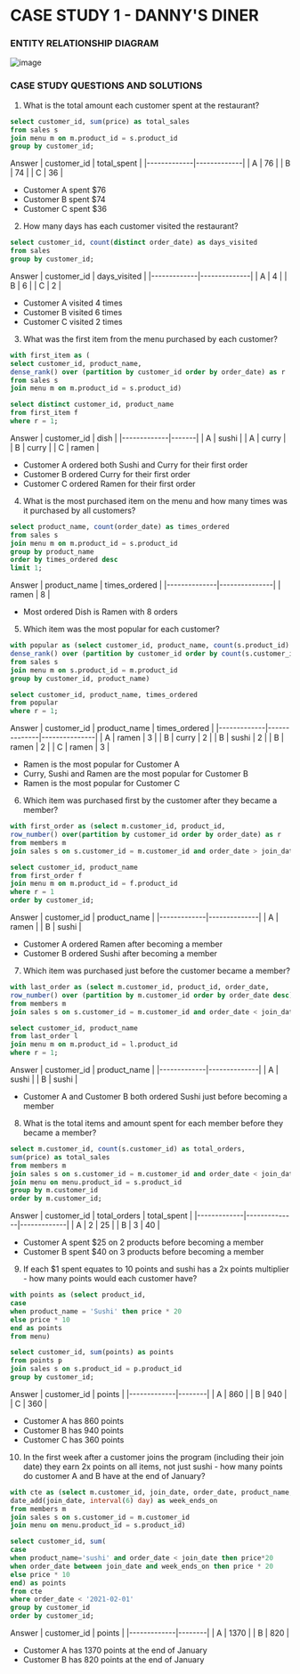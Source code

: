 # CASE STUDY 1 - DANNY'S DINER 

### ENTITY RELATIONSHIP DIAGRAM
![image](https://github.com/IshanOze/8-week-SQL-Challenge/assets/72873175/e0a1db1a-ce7d-40ff-8456-14396386ab11)


### CASE STUDY QUESTIONS AND SOLUTIONS

1. What is the total amount each customer spent at the restaurant?
~~~~sql
select customer_id, sum(price) as total_sales
from sales s
join menu m on m.product_id = s.product_id
group by customer_id;
~~~~

Answer
| customer_id | total_spent |
|-------------|-------------|
| A           | 76          |
| B           | 74          |
| C           | 36          |

- Customer A spent $76
- Customer B spent $74
- Customer C spent $36


2. How many days has each customer visited the restaurant?
~~~~sql
select customer_id, count(distinct order_date) as days_visited
from sales
group by customer_id;
~~~~

Answer 
| customer_id | days_visited |
|-------------|--------------|
| A           | 4            |
| B           | 6            |
| C           | 2            |

- Customer A visited 4 times
- Customer B visited 6 times
- Customer C visited 2 times


3. What was the first item from the menu purchased by each customer?
~~~~sql
with first_item as (
select customer_id, product_name,
dense_rank() over (partition by customer_id order by order_date) as r
from sales s
join menu m on m.product_id = s.product_id)

select distinct customer_id, product_name
from first_item f
where r = 1;
~~~~

Answer
| customer_id | dish  |
|-------------|-------|
| A           | sushi |
| A           | curry |
| B           | curry |
| C           | ramen |

- Customer A ordered both Sushi and Curry for their first order
- Customer B ordered Curry for their first order
- Customer C ordered Ramen for their first order


4. What is the most purchased item on the menu and how many times was it purchased by all customers?
~~~~sql
select product_name, count(order_date) as times_ordered
from sales s
join menu m on m.product_id = s.product_id
group by product_name
order by times_ordered desc
limit 1;
~~~~

Answer
| product_name | times_ordered |
|--------------|---------------|
| ramen        | 8             |

- Most ordered Dish is Ramen with 8 orders


5. Which item was the most popular for each customer?
~~~~sql
with popular as (select customer_id, product_name, count(s.product_id) as times_ordered, 
dense_rank() over (partition by customer_id order by count(s.customer_id) desc) as r
from sales s
join menu m on s.product_id = m.product_id
group by customer_id, product_name)

select customer_id, product_name, times_ordered
from popular
where r = 1;
~~~~

Answer
| customer_id | product_name | times_ordered |
|-------------|--------------|---------------|
| A           | ramen        | 3             |
| B           | curry        | 2             |
| B           | sushi        | 2             |
| B           | ramen        | 2             |
| C           | ramen        | 3             |

- Ramen is the most popular for Customer A
- Curry, Sushi and Ramen are the most popular for Customer B
- Ramen is the most popular for Customer C


6. Which item was purchased first by the customer after they became a member?
~~~~sql
with first_order as (select m.customer_id, product_id,
row_number() over(partition by customer_id order by order_date) as r
from members m
join sales s on s.customer_id = m.customer_id and order_date > join_date)

select customer_id, product_name
from first_order f 
join menu m on m.product_id = f.product_id
where r = 1
order by customer_id;
~~~~

Answer
| customer_id | product_name |
|-------------|--------------|
| A           | ramen        |
| B           | sushi        |

- Customer A ordered Ramen after becoming a member
- Customer B ordered Sushi after becoming a member


7. Which item was purchased just before the customer became a member?
~~~~sql
with last_order as (select m.customer_id, product_id, order_date,
row_number() over (partition by m.customer_id order by order_date desc) as r
from members m 
join sales s on s.customer_id = m.customer_id and order_date < join_date)

select customer_id, product_name
from last_order l
join menu m on m.product_id = l.product_id
where r = 1;
~~~~

Answer 
| customer_id | product_name |
|-------------|--------------|
| A           | sushi        |
| B           | sushi        |

- Customer A and Customer B both ordered Sushi just before becoming a member


8. What is the total items and amount spent for each member before they became a member?
~~~~sql
select m.customer_id, count(s.customer_id) as total_orders,
sum(price) as total_sales
from members m
join sales s on s.customer_id = m.customer_id and order_date < join_date
join menu on menu.product_id = s.product_id
group by m.customer_id
order by m.customer_id;
~~~~

Answer 
| customer_id | total_orders | total_spent |
|-------------|--------------|-------------|
| A           | 2            | 25          |
| B           | 3            | 40          |

- Customer A spent $25 on 2 products before becoming a member
- Customer B spent $40 on 3 products before becoming a member


9. If each $1 spent equates to 10 points and sushi has a 2x points multiplier - how many points would each customer have?
~~~~sql
with points as (select product_id,
case 
when product_name = 'Sushi' then price * 20
else price * 10
end as points
from menu)

select customer_id, sum(points) as points
from points p
join sales s on s.product_id = p.product_id
group by customer_id;
~~~~

Answer
| customer_id | points |
|-------------|--------|
| A           | 860    |
| B           | 940    |
| C           | 360    |

- Customer A has 860 points
- Customer B has 940 points
- Customer C has 360 points


10. In the first week after a customer joins the program (including their join date) they earn 2x points on all items, not just sushi - how many points do customer A and B have at the end of January?
~~~~sql
with cte as (select m.customer_id, join_date, order_date, product_name, price,
date_add(join_date, interval(6) day) as week_ends_on
from members m
join sales s on s.customer_id = m.customer_id
join menu on menu.product_id = s.product_id)

select customer_id, sum(
case 
when product_name='sushi' and order_date < join_date then price*20
when order_date between join_date and week_ends_on then price * 20
else price * 10
end) as points
from cte
where order_date < '2021-02-01'
group by customer_id
order by customer_id;
~~~~

Answer 
| customer_id | points |
|-------------|--------|
| A           | 1370   |
| B           | 820    |

- Customer A has 1370 points at the end of January
- Customer B has 820 points at the end of January
